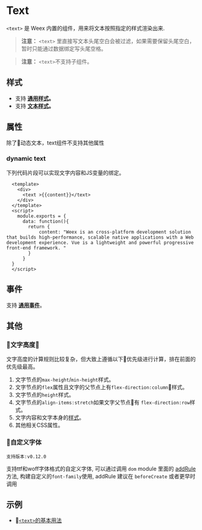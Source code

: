 # Text

`<text>` 是 Weex 内置的组件，用来将文本按照指定的样式渲染出来.

> **注意：** `<text>` 里直接写文本头尾空白会被过滤，如果需要保留头尾空白，暂时只能通过数据绑定写头尾空格。

> **注意：** `<text>`不支持子组件。

## 样式
* 支持 **[通用样式](../styles/common-styles.html)。**
* 支持 **[文本样式](../styles/text-styles.html)。**

## 属性
除了动态文本，text组件不支持其他属性
### dynamic text
下列代码片段可以实现文字内容和JS变量的绑定。

      <template>
        <div>
          <text >{{content}}</text>
        </div>
      </template>
      <script>
        module.exports = {
          data: function(){
            return {
                content: "Weex is an cross-platform development solution that builds high-performance, scalable native applications with a Web development experience. Vue is a lightweight and powerful progressive front-end framework. "
            }
          }
      }
      </script>

## 事件
支持 **[通用事件](../events/common-events.html)**。

## 其他
### 文字高度
文字高度的计算规则比较复杂，但大致上遵循以下优先级进行计算，排在前面的优先级最高。
1. 文字节点的`max-height`/`min-height`样式。
2. 文字节点的`flex`属性且文字的父节点上有`flex-direction:column`样式。
3. 文字节点的`height`样式。
4. 文字节点的`align-items:stretch`如果文字父节点有 `flex-direction:row`样式。
5. 文字内容和文字本身的[样式](../styles/text-styles.html)。
6. 其他相关CSS属性。


### 自定义字体
`支持版本:v0.12.0`

支持ttf和woff字体格式的自定义字体, 可以通过调用 `dom` module 里面的 [addRule](../modules/dom.html)方法, 构建自定义的`font-family`使用, addRule 建议在 `beforeCreate` 或者更早时调用

## 示例
* [`<text>`的基本用法](http://dotwe.org/vue/7d2bf6e112ea26984fd5930663f092e0)
